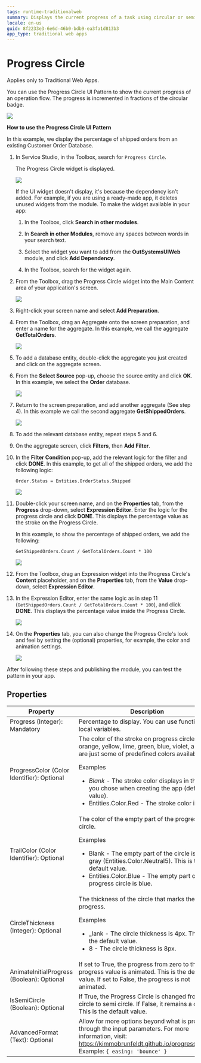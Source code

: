 ```yaml
---
tags: runtime-traditionalweb
summary: Displays the current progress of a task using circular or semi-circular progress indicators.
locale: en-us
guid: 8f2233e3-6e6d-46b0-bdb9-ea3fa1d813b3
app_type: traditional web apps
---
```


# Progress Circle

<div class="info" markdown="1">

Applies only to Traditional Web Apps.

</div>

You can use the Progress Circle UI Pattern to show the current progress of an operation flow. The progress is incremented in fractions of the circular badge. 

 ![](<images/progresscircle-2-ss.png>)

**How to use the Progress Circle UI Pattern**

In this example, we display the percentage of shipped orders from an existing Customer Order Database.

1. In Service Studio, in the Toolbox, search for `Progress Circle`.

    The Progress Circle widget is displayed.

    ![](<images/progresscircle-8-ss.png>)

    If the UI widget doesn't display, it's because the dependency isn't added. For example, if you are using a ready-made app, it deletes unused widgets from the module. To make the widget available in your app:

    1. In the Toolbox, click **Search in other modules**.

    1. In **Search in other Modules**, remove any spaces between words in your search text.
    
    1. Select the widget you want to add from the **OutSystemsUIWeb** module, and click **Add Dependency**. 
    
    1. In the Toolbox, search for the widget again.

1. From the Toolbox, drag the Progress Circle widget into the Main Content area of your application's screen.

    ![](<images/progresscircle-9-ss.png>)

1. Right-click your screen name and select **Add Preparation**.

1. From the Toolbox, drag an Aggregate onto the screen preparation, and enter a name for the aggregate. In this example, we call the aggregate **GetTotalOrders**.

    ![](<images/progresscircle-10-ss.png>)

1. To add a database entity, double-click the aggregate you just created and click on the aggregate screen.

1. From the **Select Source** pop-up, choose the source entity and click **OK**. In this example, we select the **Order** database.

    ![](<images/progresscircle-11-ss.png>)

1. Return to the screen preparation, and add another aggregate (See step 4). In this example we call the second aggregate **GetShippedOrders**.

    ![](<images/progresscircle-12-ss.png>)

1. To add the relevant database entity, repeat steps 5 and 6.

1. On the aggregate screen, click **Filters**, then **Add Filter**.

1. In the **Filter Condition** pop-up, add the relevant logic for the filter and click **DONE**. In this example, to get all of the shipped orders, we add the following logic:

    `Order.Status = Entities.OrderStatus.Shipped`

    ![](<images/progresscircle-14-ss.png>)

1. Double-click your screen name, and on the **Properties** tab, from the **Progress** drop-down, select **Expression Editor**. Enter the logic for the progress circle and click **DONE**. This displays the percentage value as the stroke on the Progress Circle.

    In this example, to show the percentage of shipped orders, we add the following:

    `GetShippedOrders.Count / GetTotalOrders.Count * 100`

    ![](<images/progresscircle-16-ss.png>)

1. From the Toolbox, drag an Expression widget into the Progress Circle's **Content** placeholder, and on the **Properties** tab, from the **Value** drop-down, select **Expression Editor**.

1. In the Expression Editor, enter the same logic as in step 11 (`GetShippedOrders.Count / GetTotalOrders.Count * 100`), and click **DONE**. This displays the percentage value inside the Progress Circle.

    ![](<images/progresscircle-15-ss.png>)

1. On the **Properties** tab, you can also change the Progress Circle's look and feel by setting the (optional) properties, for example, the color and animation settings.

    ![](<images/progresscircle-17-ss.png>)

After following these steps and publishing the module, you can test the pattern in your app.

## Properties

| Property | Description |
|---|---|
| Progress (Integer): Mandatory  |  Percentage to display. You can use functions or local variables. |
| ProgressColor (Color Identifier): Optional  |  The color of the stroke on progress circle. Red, orange, yellow, lime, green, blue, violet, and pink are just some of predefined colors available. <p>Examples <ul><li>_Blank_ - The stroke color displays in the color you chose when creating the app (default value).</li><li>Entities.Color.Red - The stroke color is red.</li></ul></p> |
| TrailColor (Color Identifier): Optional | The color of the empty part of the progress circle. <p>Examples <ul><li>Blank - The empty part of the circle is a light gray (Entities.Color.Neutral5). This is the default value.</li><li>Entities.Color.Blue - The empty part of the progress circle is blue.</li></ul></p> |
| CircleThickness (Integer): Optional | The thickness of the circle that marks the progress. <p>Examples <ul><li>_lank - The circle thickness is 4px. This is the default value.</li><li>8 - The circle thickness is 8px.</li></ul></p> |
| AnimateInitialProgress (Boolean): Optional  | If set to True, the progress from zero to the progress value is animated. This is the default value. If set to False, the progress is not animated. |
| IsSemiCircle (Boolean): Optional  | If True, the Progress Circle is changed from a circle to semi circle. If False, it remains a circle. This is the default value. |
| AdvancedFormat (Text): Optional  |  Allow for more options beyond what is provided through the input parameters. For more information, visit: <https://kimmobrunfeldt.github.io/progressbar.js/>. Example: `{ easing: 'bounce' }` |
